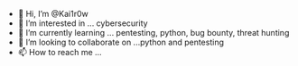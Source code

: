 - 👋 Hi, I’m @Kai1r0w
- 👀 I’m interested in ... cybersecurity
- 🌱 I’m currently learning ... pentesting, python, bug bounty, threat hunting
- 💞️ I’m looking to collaborate on ...python and pentesting
- 📫 How to reach me ...

<!---
Kai1r0w/Kai1r0w is a ✨ special ✨ repository because its `README.md` (this file) appears on your GitHub profile.
You can click the Preview link to take a look at your changes.
--->
